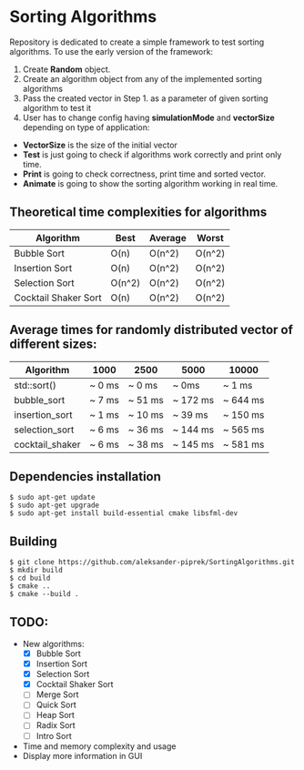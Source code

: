# Sorting Algorithms
Repository is dedicated to create a simple framework to test sorting algorithms. To use the early version of the framework:

1. Create **Random** object.
2. Create an algorithm object from any of the implemented sorting algorithms
3. Pass the created vector in Step 1. as a parameter of given sorting algorithm to test it
4. User has to change config having **simulationMode** and **vectorSize** depending on type of application:
- **VectorSize** is the size of the initial vector
-  **Test** is just going to check if algorithms work correctly and print only time.
- **Print** is going to check correctness, print time and sorted vector.
- **Animate** is going to show the sorting algorithm working in real time.

## Theoretical time complexities for algorithms
| Algorithm   	| Best 	| Average 	| Worst 
|-------------	|------	|---------	|--------
| Bubble Sort 	| O(n) 	| O(n^2)  	| O(n^2)
| Insertion Sort| O(n) 	| O(n^2)  	| O(n^2)
| Selection Sort| O(n^2) 	| O(n^2)  	| O(n^2)
| Cocktail Shaker Sort | O(n) 	| O(n^2)  	| O(n^2)

## Average times for randomly distributed vector of different sizes:
| Algorithm   	  | 1000    | 2500    | 5000      | 10000     |
|-------------	  |------	  |------   |------     |--------   |
| std::sort()	    | ~ 0 ms  |	~ 0 ms  | ~ 0ms     | ~ 1 ms    |
| bubble_sort     | ~ 7 ms  | ~ 51 ms | ~ 172 ms  | ~ 644 ms  |
| insertion_sort  | ~ 1 ms  | ~ 10 ms | ~ 39 ms   | ~ 150 ms  |
| selection_sort  | ~ 6 ms  | ~ 36 ms | ~ 144 ms  | ~ 565 ms  |
| cocktail_shaker | ~ 6 ms  | ~ 38 ms | ~ 145 ms  | ~ 581 ms  |

## Dependencies installation
~~~
$ sudo apt-get update
$ sudo apt-get upgrade
$ sudo apt-get install build-essential cmake libsfml-dev
~~~

## Building
~~~
$ git clone https://github.com/aleksander-piprek/SortingAlgorithms.git
$ mkdir build
$ cd build
$ cmake ..
$ cmake --build .
~~~

## TODO:
* New algorithms:
  - [x] Bubble Sort
  - [x] Insertion Sort
  - [x] Selection Sort
  - [x] Cocktail Shaker Sort
  - [ ] Merge Sort
  - [ ] Quick Sort
  - [ ] Heap Sort
  - [ ] Radix Sort
  - [ ] Intro Sort
  
* Time and memory complexity and usage
* Display more information in GUI